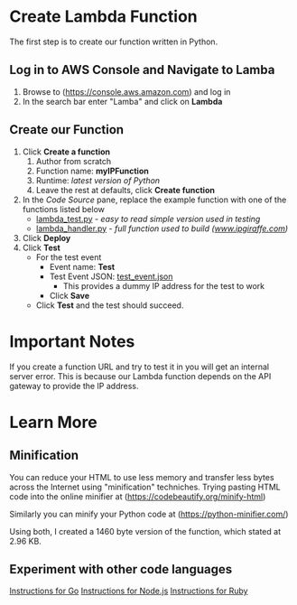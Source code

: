 # Create Lambda Function
The first step is to create our function written in Python.

## Log in to AWS Console and Navigate to Lamba
1. Browse to (https://console.aws.amazon.com) and log in
2. In the search bar enter "Lamba" and click on **Lambda**
## Create our Function
1. Click **Create a function**
    1. Author from scratch
    2. Function name: **myIPFunction**
    3. Runtime: *latest version of Python*
    4. Leave the rest at defaults, click **Create function**
2. In the *Code Source* pane, replace the example function with one of the functions listed below
    - [lambda_test.py](lambda_test.py) - *easy to read simple version used in testing*
    - [lambda_handler.py](lambda_handler.py) - *full function used to build (www.ipgiraffe.com)*
3. Click **Deploy**
4. Click **Test**
    - For the test event
      - Event name: **Test**
      - Test Event JSON: [test_event.json](test_event.json)
        - This provides a dummy IP address for the test to work
      - Click **Save**
    - Click **Test** and the test should succeed.

# Important Notes
If you create a function URL and try to test it in you will get an internal server error. This is because our Lambda function depends on the API gateway to provide the IP address.

# Learn More
## Minification
You can reduce your HTML to use less memory and transfer less bytes across the Internet using "minification" techniches. Trying pasting HTML code into the online minifier at (https://codebeautify.org/minify-html)

Similarly you can minify your Python code at (https://python-minifier.com/)

Using both, I created a 1460 byte version of the function, which stated at 2.96 KB.

## Experiment with other code languages
[Instructions for Go](2_Lambda_Function_Go.md)
[Instructions for Node.js](2_Lambda_Function_Node.md)
[Instructions for Ruby](2_Lambda_Function_Ruby.md)
